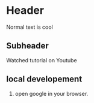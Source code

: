 # Header

Normal text is cool

## Subheader

Watched tutorial on Youtube

## local developement
1. open google in your browser.